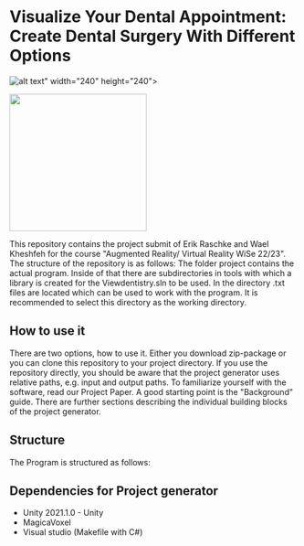 # Visualize Your Dental Appointment: Create Dental Surgery With Different Options 

![alt text](https://github.com/waeel1937/Viewdentistry/blob/main/954af802-3536-4bf1-8161-270b6b8107bd%20(1).jpg)" width="240" height="240">


<img src="[https://github.com/waeel1937/Viewdentistry/blob/main/954af802-3536-4bf1-8161-270b6b8107bd%20(1).jpg]" width="240" height="240"> 

 This repository contains the project submit of Erik Raschke and Wael Kheshfeh for the course "Augmented Reality/ Virtual Reality WiSe 22/23". The structure of the repository is as follows: The folder project contains the actual program. Inside of that there are subdirectories in tools with which a library is created for the Viewdentistry.sln  to be used. In the directory .txt files are located which can be used to work with the program. It is recommended to select this directory as the working directory. 
 
 
## How to use it


There are two options, how to use it. Either you download zip-package or you can clone this repository to your project directory. If you use the repository directly, you should be aware that the project generator uses relative paths, e.g. input and output paths. To familiarize yourself with the software, read our Project Paper. A good starting point is the "Background" guide. There are further sections describing the individual building blocks of the project generator.



## Structure


The Program is structured as follows: 


## Dependencies for Project generator

* Unity 2021.1.0 - Unity 
* MagicaVoxel
* Visual studio (Makefile with C#) 
